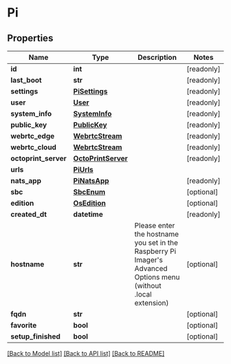 # Pi


## Properties
Name | Type | Description | Notes
------------ | ------------- | ------------- | -------------
**id** | **int** |  | [readonly] 
**last_boot** | **str** |  | [readonly] 
**settings** | [**PiSettings**](PiSettings.md) |  | [readonly] 
**user** | [**User**](User.md) |  | [readonly] 
**system_info** | [**SystemInfo**](SystemInfo.md) |  | [readonly] 
**public_key** | [**PublicKey**](PublicKey.md) |  | [readonly] 
**webrtc_edge** | [**WebrtcStream**](WebrtcStream.md) |  | [readonly] 
**webrtc_cloud** | [**WebrtcStream**](WebrtcStream.md) |  | [readonly] 
**octoprint_server** | [**OctoPrintServer**](OctoPrintServer.md) |  | [readonly] 
**urls** | [**PiUrls**](PiUrls.md) |  | 
**nats_app** | [**PiNatsApp**](PiNatsApp.md) |  | [readonly] 
**sbc** | [**SbcEnum**](SbcEnum.md) |  | [optional] 
**edition** | [**OsEdition**](OsEdition.md) |  | [optional] 
**created_dt** | **datetime** |  | [readonly] 
**hostname** | **str** | Please enter the hostname you set in the Raspberry Pi Imager&#39;s Advanced Options menu (without .local extension) | [optional] 
**fqdn** | **str** |  | [optional] 
**favorite** | **bool** |  | [optional] 
**setup_finished** | **bool** |  | [optional] 

[[Back to Model list]](../README.md#documentation-for-models) [[Back to API list]](../README.md#documentation-for-api-endpoints) [[Back to README]](../README.md)


